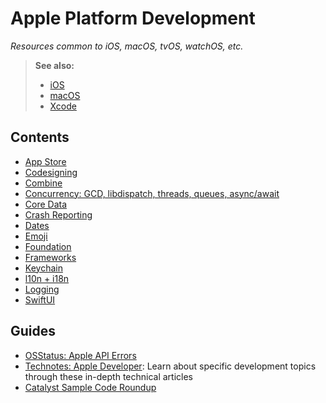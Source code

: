 # Apple Platform Development

*Resources common to iOS, macOS, tvOS, watchOS, etc.*

> **See also:**
>
> - [iOS](../ios)
> - [macOS](../macos)
> - [Xcode](../xcode)

## Contents

- [App Store](./app_store.md)
- [Codesigning](./codesigning.md)
- [Combine](./combine.md)
- [Concurrency: GCD, libdispatch, threads, queues, async/await](./concurrency.md)
- [Core Data](./core_data.md)
- [Crash Reporting](./crash_reporting.md)
- [Dates](./dates.md)
- [Emoji](./emoji.md)
- [Foundation](./foundation.md)
- [Frameworks](./frameworks.md)
- [Keychain](./keychain.md)
- [l10n + i18n](./l10n+i18n.md)
- [Logging](./logging.md)
- [SwiftUI](./swiftui.md)

## Guides

- [OSStatus: Apple API Errors](https://www.osstatus.com)
- [Technotes: Apple Developer](https://developer.apple.com/documentation/Technotes): Learn about specific development topics through these in-depth technical articles
- [Catalyst Sample Code Roundup](https://www.highcaffeinecontent.com/blog/20210605-Catalyst-Sample-Code-Roundup)
